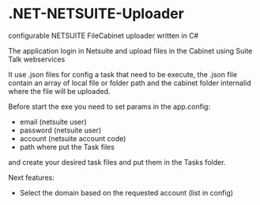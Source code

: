 # .NET-NETSUITE-Uploader
configurable NETSUITE FileCabinet uploader written in C#

The application login in Netsuite and upload files in the Cabinet using Suite Talk webservices

It use .json files for config a task that need to be execute, the .json file contain an array 
of local file or folder path and the cabinet folder internalid where the file will be uploaded.

Before start the exe you need to set params in the app.config:
- email (netsuite user)
- password (netsuite user)
- account (netsuite account code)
- path where put the Task files

and create your desired task files and put them in the Tasks folder.

Next features:
- Select the domain based on the requested account (list in config)
